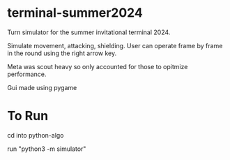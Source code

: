 # terminal-summer2024
Turn simulator for the summer invitational terminal 2024.

Simulate movement, attacking, shielding. User can operate frame by frame in the round using the right arrow key.

Meta was scout heavy so only accounted for those to opitmize performance.

Gui made using pygame

# To Run
cd into python-algo

run "python3 -m simulator"
